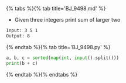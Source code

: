 {% tabs %}{% tab title='BJ_9498.md' %}

* Given three integers print sum of larger two

```txt
Input: 3 5 1
Output: 8
```

{% endtab %}{% tab title='BJ_9498.py' %}

```py
a, b, c = sorted(map(int, input().split()))
print(b + c)
```

{% endtab %}{% endtabs %}
